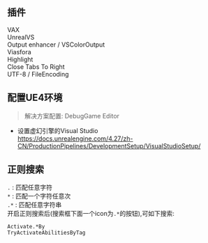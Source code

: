 ## 插件
VAX  
UnrealVS  
Output enhancer / VSColorOutput  
Viasfora  
Highlight  
Close Tabs To Right  
UTF-8 / FileEncoding  

## 配置UE4环境

> 解决方案配置: DebugGame Editor  

+ 设置虚幻引擎的Visual Studio  
https://docs.unrealengine.com/4.27/zh-CN/ProductionPipelines/DevelopmentSetup/VisualStudioSetup/  

## 正则搜索
`.` : 匹配任意字符  
`*` : 匹配一个字符任意次  
`.*` : 匹配任意字符串  
开启正则搜索后(搜索框下面一个icon为`.*`的按钮),可如下搜索:  
```
Activate.*By
TryActivateAbilitiesByTag
```